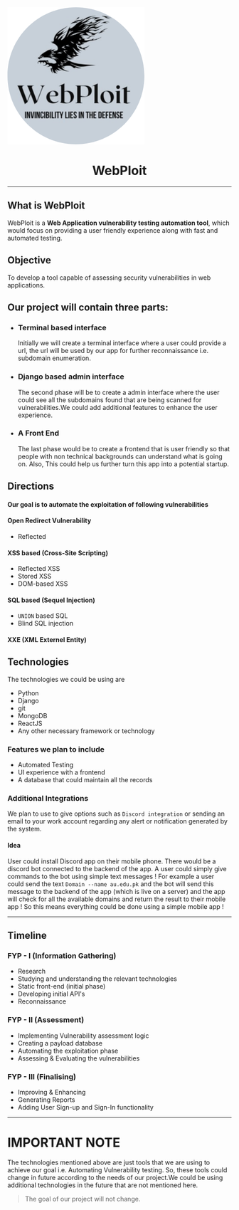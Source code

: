 <img src="logo.png" alt="WebPloit logo">

<h1 align="center">WebPloit</h1>

---

## What is WebPloit
WebPloit is a **Web Application vulnerability testing automation tool**, which would focus on providing a user friendly experience along with fast and automated testing.

## Objective
To develop a tool capable of assessing security vulnerabilities in web applications.



## Our project will contain three parts:
- ### Terminal based interface
    Initially we will create a terminal interface where a user could provide a url, the url will be used by our app for further reconnaissance i.e. subdomain enumeration. 
- ### Django based admin interface
    The second phase will be to create a admin interface where the user could see all the subdomains found that are being scanned for vulnerabilities.We could add additional features to enhance the user experience.
- ### A Front End
   The last phase would be to create a frontend that is user friendly so that people with non technical backgrounds can understand what is going on. Also, This could help us further turn this app into a potential startup.


## Directions 
#### Our goal is to automate the exploitation of following vulnerabilities
#### Open Redirect Vulnerability
- Reflected

#### XSS based  (Cross-Site Scripting)
- Reflected XSS
- Stored XSS
- DOM-based XSS

#### SQL based (Sequel Injection)
- `UNION` based SQL
- Blind SQL injection

#### XXE (XML Externel Entity)



## Technologies
The technologies we could be using are
- Python
- Django
- git
- MongoDB
- ReactJS
- Any other necessary framework or technology

### Features we plan to include 
- Automated Testing
- UI experience with a frontend
- A database that could maintain all the records

### Additional Integrations
We plan to use to give options such as `Discord integration` or sending an email to your work account regarding any alert or notification generated by the system.
#### Idea
User could install Discord app on their mobile phone. There would be a discord bot connected to the backend of the app. A user could simply give commands to the bot using simple text messages ! For example a user could send the text `Domain --name au.edu.pk` and the bot will send this message to the backend of the app (which is live on a server) and the app will check for all the available domains and return the result to their mobile app !
So this means everything could be done using a simple mobile app !


---

## Timeline
### FYP - I (Information Gathering)
- Research
- Studying and understanding the relevant technologies
- Static front-end (initial phase)
- Developing initial API's
- Reconnaissance 
### FYP - II (Assessment)
- Implementing Vulnerability assessment logic
- Creating a payload database
- Automating the exploitation phase
- Assessing & Evaluating the vulnerabilities 
### FYP - III (Finalising)
- Improving & Enhancing
- Generating Reports
- Adding User Sign-up and Sign-In functionality


---

# IMPORTANT NOTE
The technologies mentioned above are just tools that we are using to achieve our goal i.e. Automating Vulnerability testing. So, these tools could change in future according to the needs of our project.We could be using additional technologies in the future that are not mentioned here.

> The goal of our project will not change.

